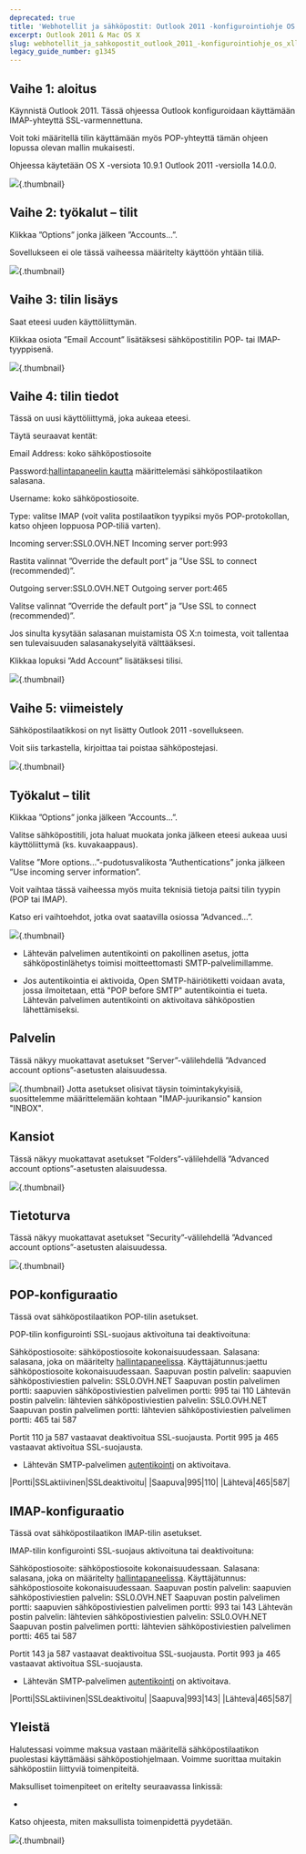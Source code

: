 ```yaml
---
deprecated: true
title: 'Webhotellit ja sähköpostit: Outlook 2011 -konfigurointiohje OS X:lle'
excerpt: Outlook 2011 & Mac OS X
slug: webhotellit_ja_sahkopostit_outlook_2011_-konfigurointiohje_os_xlle
legacy_guide_number: g1345
---
```



## Vaihe 1: aloitus
Käynnistä Outlook 2011. Tässä ohjeessa Outlook konfiguroidaan käyttämään IMAP-yhteyttä SSL-varmennettuna.

Voit toki määritellä tilin käyttämään myös POP-yhteyttä tämän ohjeen lopussa olevan mallin mukaisesti.

Ohjeessa käytetään OS X -versiota 10.9.1 Outlook 2011 -versiolla 14.0.0.

![](images/img_1492.jpg){.thumbnail}


## Vaihe 2: työkalut – tilit
Klikkaa ”Options” jonka jälkeen ”Accounts...”.

Sovellukseen ei ole tässä vaiheessa määritelty käyttöön yhtään tiliä.

![](images/img_1493.jpg){.thumbnail}


## Vaihe 3: tilin lisäys
Saat eteesi uuden käyttöliittymän.

Klikkaa osiota ”Email Account” lisätäksesi sähköpostitilin POP- tai IMAP-tyyppisenä.

![](images/img_1494.jpg){.thumbnail}


## Vaihe 4: tilin tiedot
Tässä on uusi käyttöliittymä, joka aukeaa eteesi.

Täytä seuraavat kentät:

Email Address: koko sähköpostiosoite

Password:[hallintapaneelin kautta](https://www.ovh.com/managerv3/) määrittelemäsi sähköpostilaatikon salasana.

Username: koko sähköpostiosoite.

Type: valitse IMAP (voit valita postilaatikon tyypiksi myös POP-protokollan, katso ohjeen loppuosa POP-tiliä varten).

Incoming server:SSL0.OVH.NET
Incoming server port:993

Rastita valinnat ”Override the default port” ja  ”Use SSL to connect (recommended)”.

Outgoing server:SSL0.OVH.NET
Outgoing server port:465

Valitse valinnat ”Override the default port” ja  ”Use SSL to connect (recommended)”.

Jos sinulta kysytään salasanan muistamista OS X:n toimesta, voit tallentaa sen tulevaisuuden salasanakyselyitä välttääksesi.

Klikkaa lopuksi ”Add Account” lisätäksesi tilisi.

![](images/img_1495.jpg){.thumbnail}


## Vaihe 5: viimeistely
Sähköpostilaatikkosi on nyt lisätty Outlook 2011 -sovellukseen.

Voit siis tarkastella, kirjoittaa tai poistaa sähköpostejasi.

![](images/img_1496.jpg){.thumbnail}


## Työkalut – tilit
Klikkaa ”Options” jonka jälkeen ”Accounts...”.

Valitse sähköpostitili, jota haluat muokata jonka jälkeen eteesi aukeaa uusi käyttöliittymä (ks. kuvakaappaus).

Valitse ”More options...”-pudotusvalikosta ”Authentications” jonka jälkeen ”Use incoming server information”.

Voit vaihtaa tässä vaiheessa myös muita teknisiä tietoja paitsi tilin tyypin (POP tai IMAP).

Katso eri vaihtoehdot, jotka ovat saatavilla osiossa ”Advanced...”.

![](images/img_2138.jpg){.thumbnail}

- Lähtevän palvelimen autentikointi on pakollinen asetus, jotta sähköpostinlähetys toimisi moitteettomasti SMTP-palvelimillamme.

- Jos autentikointia ei aktivoida, Open SMTP-häiriötiketti voidaan avata, jossa ilmoitetaan, että "POP before SMTP" autentikointia ei tueta. Lähtevän palvelimen autentikointi on aktivoitava sähköpostien lähettämiseksi.




## Palvelin
Tässä näkyy muokattavat asetukset ”Server”-välilehdellä ”Advanced account options”-asetusten alaisuudessa.

![](images/img_1498.jpg){.thumbnail}
Jotta asetukset olisivat täysin toimintakykyisiä, suosittelemme määrittelemään kohtaan "IMAP-juurikansio" kansion "INBOX".


## Kansiot
Tässä näkyy muokattavat asetukset ”Folders”-välilehdellä ”Advanced account options”-asetusten alaisuudessa.

![](images/img_1499.jpg){.thumbnail}


## Tietoturva
Tässä näkyy muokattavat asetukset ”Security”-välilehdellä ”Advanced account options”-asetusten alaisuudessa.

![](images/img_1500.jpg){.thumbnail}


## POP-konfiguraatio
Tässä ovat sähköpostilaatikon POP-tilin asetukset.

POP-tilin konfigurointi SSL-suojaus aktivoituna tai deaktivoituna: 

Sähköpostiosoite: sähköpostiosoite kokonaisuudessaan.
Salasana: salasana, joka on määritelty [hallintapaneelissa](https://www.ovh.com/managerv3/).
Käyttäjätunnus:jaettu sähköpostiosoite kokonaisuudessaan.
Saapuvan postin palvelin: saapuvien sähköpostiviestien palvelin: SSL0.OVH.NET
Saapuvan postin palvelimen portti: saapuvien sähköpostiviestien palvelimen portti: 995 tai 110
Lähtevän postin palvelin: lähtevien sähköpostiviestien palvelin: SSL0.OVH.NET
Saapuvan postin palvelimen portti: lähtevien sähköpostiviestien palvelimen portti: 465 tai 587

Portit 110 ja 587 vastaavat deaktivoitua SSL-suojausta.
Portit 995 ja 465 vastaavat  aktivoitua SSL-suojausta.


- Lähtevän SMTP-palvelimen [autentikointi](#modification_du_compte_e-mail_sur_outlook_2011_mac_outils_-_comptes) on aktivoitava.


|Portti|SSLaktiivinen|SSLdeaktivoitu|
|Saapuva|995|110|
|Lähtevä|465|587|




## IMAP-konfiguraatio
Tässä ovat sähköpostilaatikon IMAP-tilin asetukset.

IMAP-tilin konfigurointi SSL-suojaus aktivoituna tai deaktivoituna: 

Sähköpostiosoite: sähköpostiosoite kokonaisuudessaan.
Salasana: salasana, joka on määritelty [hallintapaneelissa](https://www.ovh.com/managerv3/).
Käyttäjätunnus: sähköpostiosoite kokonaisuudessaan.
Saapuvan postin palvelin: saapuvien sähköpostiviestien palvelin: SSL0.OVH.NET
Saapuvan postin palvelimen portti: saapuvien sähköpostiviestien palvelimen portti: 993 tai 143
Lähtevän postin palvelin: lähtevien sähköpostiviestien palvelin: SSL0.OVH.NET
Saapuvan postin palvelimen portti: lähtevien sähköpostiviestien palvelimen portti: 465 tai 587

Portit 143 ja 587 vastaavat deaktivoitua SSL-suojausta.
Portit 993 ja 465 vastaavat  aktivoitua SSL-suojausta.


- Lähtevän SMTP-palvelimen [autentikointi](#modification_du_compte_e-mail_sur_outlook_2011_mac_outils_-_comptes) on aktivoitava.


|Portti|SSLaktiivinen|SSLdeaktivoitu|
|Saapuva|993|143|
|Lähtevä|465|587|




## Yleistä
Halutessasi voimme maksua vastaan määritellä sähköpostilaatikon puolestasi käyttämääsi sähköpostiohjelmaan. Voimme suorittaa muitakin sähköpostiin liittyviä toimenpiteitä.

Maksulliset toimenpiteet on eritelty seuraavassa linkissä:


- []({legacy}1683)


Katso ohjeesta, miten maksullista toimenpidettä pyydetään.

![](images/img_2505.jpg){.thumbnail}

